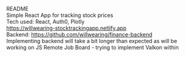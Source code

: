 README<br>
Simple React App for tracking stock prices<br>
Tech used: React, Auth0, Plotly<br>
https://willwearing-stocktrackingapp.netlify.app<br>
Backend: https://github.com/willwearing/finance-backend<br>
Implementing backend will take a bit longer than expected as will be working on JS Remote Job Board - trying to implement Valkon within<br>
